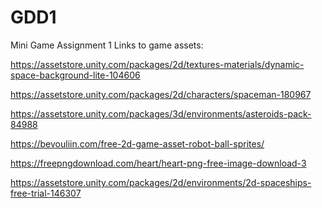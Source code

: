 # GDD1
Mini Game Assignment 1
Links to game assets:

https://assetstore.unity.com/packages/2d/textures-materials/dynamic-space-background-lite-104606

https://assetstore.unity.com/packages/2d/characters/spaceman-180967

https://assetstore.unity.com/packages/3d/environments/asteroids-pack-84988

https://bevouliin.com/free-2d-game-asset-robot-ball-sprites/

https://freepngdownload.com/heart/heart-png-free-image-download-3

https://assetstore.unity.com/packages/2d/environments/2d-spaceships-free-trial-146307
